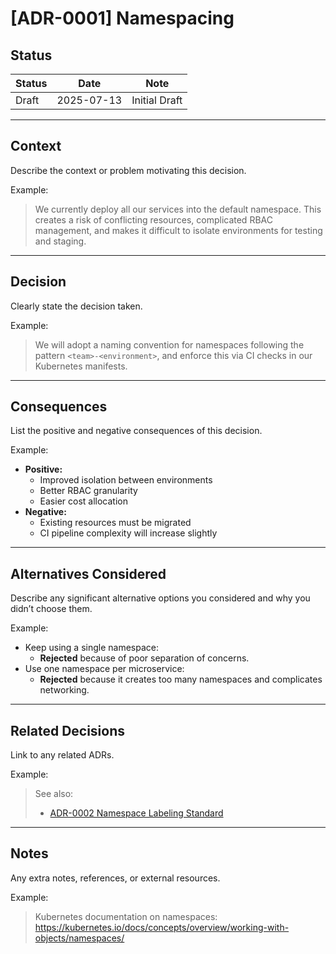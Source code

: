 # [ADR-0001] Namespacing

## Status


| Status | Date       | Note          |
| ------ | ---------- | ------------- |
| Draft  | 2025-07-13 | Initial Draft |


---

## Context

Describe the context or problem motivating this decision.

Example:

> We currently deploy all our services into the default namespace. This creates a risk of conflicting resources, complicated RBAC management, and makes it difficult to isolate environments for testing and staging.

---

## Decision

Clearly state the decision taken.

Example:

> We will adopt a naming convention for namespaces following the pattern `<team>-<environment>`, and enforce this via CI checks in our Kubernetes manifests.

---

## Consequences

List the positive and negative consequences of this decision.

Example:

- **Positive:**
  - Improved isolation between environments
  - Better RBAC granularity
  - Easier cost allocation
- **Negative:**
  - Existing resources must be migrated
  - CI pipeline complexity will increase slightly

---

## Alternatives Considered

Describe any significant alternative options you considered and why you didn’t choose them.

Example:

- Keep using a single namespace:
  - **Rejected** because of poor separation of concerns.
- Use one namespace per microservice:
  - **Rejected** because it creates too many namespaces and complicates networking.

---

## Related Decisions

Link to any related ADRs.

Example:

> See also:
>
> - [ADR-0002 Namespace Labeling Standard](adr-0002-namespace-labeling-standard.md)

---

## Notes

Any extra notes, references, or external resources.

Example:

> Kubernetes documentation on namespaces: https://kubernetes.io/docs/concepts/overview/working-with-objects/namespaces/
